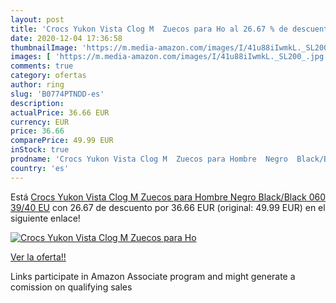 ```yaml
---
layout: post
title: 'Crocs Yukon Vista Clog M  Zuecos para Ho al 26.67 % de descuento'
date: 2020-12-04 17:36:58
thumbnailImage: 'https://m.media-amazon.com/images/I/41u88iIwmkL._SL200_.jpg'
images: [ 'https://m.media-amazon.com/images/I/41u88iIwmkL._SL200_.jpg' ]
comments: true
category: ofertas
author: ring
slug: 'B0774PTNDD-es'
description:
actualPrice: 36.66 EUR
currency: EUR
price: 36.66
comparePrice: 49.99 EUR
inStock: true
prodname: 'Crocs Yukon Vista Clog M  Zuecos para Hombre  Negro  Black/Black 060   39/40 EU'
country: 'es'
---
```


Está [Crocs Yukon Vista Clog M  Zuecos para Hombre  Negro  Black/Black 060   39/40 EU](https://www.amazon.es/dp/B0774PTNDD/?tag=tolees-21) con 26.67 de descuento por 36.66 EUR (original: 49.99 EUR) en el siguiente enlace!

[![Crocs Yukon Vista Clog M  Zuecos para Ho](https://m.media-amazon.com/images/I/41u88iIwmkL._SL200_.jpg)](https://www.amazon.es/dp/B0774PTNDD/?tag=tolees-21)

[Ver la oferta!!](https://www.amazon.es/dp/B0774PTNDD/?tag=tolees-21)

Links participate in Amazon Associate program and might generate a comission on qualifying sales


